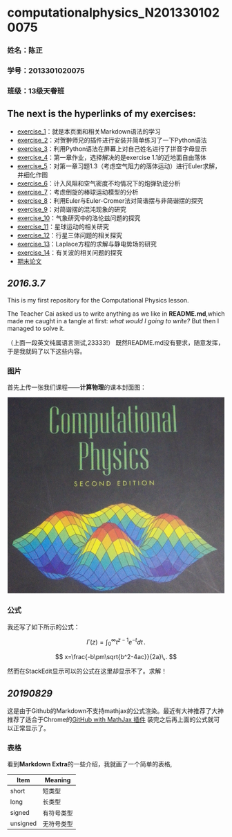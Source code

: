 # **computationalphysics_N2013301020075**
### 姓名：陈正  
### 学号：2013301020075
### 班级：13级天眷班

## **The next is the hyperlinks of my exercises:**

- [exercise_1](https://github.com/XiaobudianChen/computationalphysics_N2013301020075.git)：就是本页面和相关Markdown语法的学习
- [exercise_2](https://github.com/Ron89/thesaurus_query.vim.git)：对贺翀师兄的插件进行安装并简单练习了一下Python语法
- [exercise_3](https://github.com/XiaobudianChen/computationalphysics_N2013301020075/tree/master/exercise_3)：利用Python语法在屏幕上对自己姓名进行了拼音字母显示
- [exercise_4](https://github.com/XiaobudianChen/computationalphysics_N2013301020075/tree/master/chapter1/exercise_4)：第一章作业，选择解决的是exercise 1.1的近地面自由落体
- [exercise_5](https://github.com/XiaobudianChen/computationalphysics_N2013301020075/tree/master/chapter1/exercise_5)：对第一章习题1.3（考虑空气阻力的落体运动）进行Euler求解，并细化作图
- [exercise_6](https://github.com/XiaobudianChen/computationalphysics_N2013301020075/tree/master/chapter2/exercise_6)：计入风阻和空气密度不均情况下的炮弹轨迹分析
- [exercise_7](https://github.com/XiaobudianChen/computationalphysics_N2013301020075/tree/master/chapter2/exercise_7)：考虑倒旋的棒球运动模型的分析
- [exercise_8](https://github.com/XiaobudianChen/computationalphysics_N2013301020075/tree/master/chapter3/exercise_8)：利用Euler与Euler-Cromer法对简谐摆与非简谐摆的探究
- [exercise_9](https://github.com/XiaobudianChen/computationalphysics_N2013301020075/tree/master/chapter3/exercise_9)：对简谐摆的混沌现象的研究
- [exercise_10](https://github.com/XiaobudianChen/computationalphysics_N2013301020075/tree/master/chapter3/exercise_10)：气象研究中的洛伦兹问题的探究
- [exercise_11](https://github.com/XiaobudianChen/computationalphysics_N2013301020075/tree/master/chapter4/exercise_11)：星球运动的相关研究
- [exercise_12](https://github.com/XiaobudianChen/computationalphysics_N2013301020075/tree/master/chapter4/exercise_12)：行星三体问题的相关探究
- [exercise_13](https://github.com/XiaobudianChen/computationalphysics_N2013301020075/tree/master/chapter5/exercise_13)：Laplace方程的求解与静电势场的研究
- [exercise_14](https://github.com/XiaobudianChen/computationalphysics_N2013301020075/tree/master/chapter6/exercise_14)：有关波的相关问题的探究
- [期末论文](https://github.com/XiaobudianChen/computationalphysics_N2013301020075/tree/master/Final-Paper)

## ***2016.3.7*** 
 This is my first repository for the Computational Physics lesson.
 
 The Teacher Cai asked us to write anything as we like in **README.md**,which made me caught in a tangle at first: *what would I going to write?* But then I managed to solve it.

（上面一段英文纯属语言测试,23333!）
既然README.md没有要求，随意发挥，于是我就码了以下这些内容。

### 图片 

首先上传一张我们课程——**计算物理**的课本封面图：

![](https://raw.githubusercontent.com/XiaobudianChen/computationalphysics_N2013301020075/master/computational.physics.png)

### 公式

我还写了如下所示的公式：
<script type="text/javascript" src="https://cdn.mathjax.org/mathjax/latest/MathJax.js?config=TeX-AMS_HTML"></script>

 $$
\Gamma(z) = \int_0^\infty t^{z-1}e^{-t}dt\,.
$$

 $$
x=\frac{-b\pm\sqrt{b^2-4ac}}{2a}\,.
  $$

然而在StackEdit显示可以的公式在这里却显示不了。求解！
## ***20190829*** 
这是由于Github的Markdown不支持mathjax的公式渲染。最近有大神推荐了大神推荐了适合于Chrome的[GitHub with MathJax 插件](https://chrome.google.com/webstore/detail/github-with-mathjax/ioemnmodlmafdkllaclgeombjnmnbima) 装完之后再上面的公式就可以正常显示了。

### 表格

看到**Markdown Extra**的一些介绍，我就画了一个简单的表格,

Item     | Meaning
-------- | ---
short    | 短类型
long     | 长类型
signed   | 有符号类型
unsigned | 无符号类型
